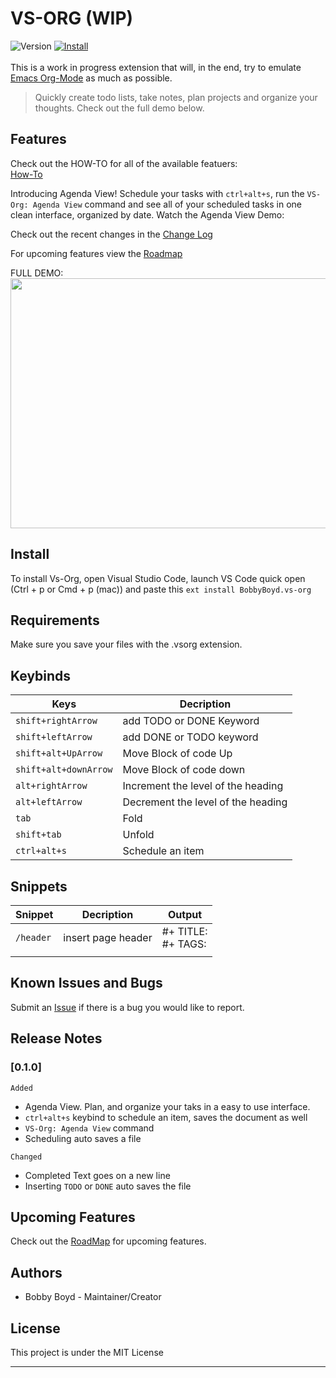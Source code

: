# VS-ORG (WIP)

![Version](https://img.shields.io/badge/version-v0.0.8-blue.svg)
[![Install](https://img.shields.io/badge/Marketplace-Install-green.svg)](https://marketplace.visualstudio.com/items?itemName=BobbyBoyd.vs-org)</br></br>
This is a work in progress extension that will, in the end, try to emulate [Emacs Org-Mode](https://orgmode.org/) as much as possible.

> Quickly create todo lists, take notes, plan projects and organize your thoughts. Check out the full demo below.

## Features

Check out the HOW-TO for all of the available featuers:</br>
[How-To](https://github.com/robaboyd/vs-org/blob/master/howto.md)

Introducing Agenda View! Schedule your tasks with `ctrl+alt+s`, run the `VS-Org: Agenda View` command and see all of your scheduled tasks in one clean interface, organized by date. Watch the Agenda View Demo: </br>

Check out the recent changes in the [Change Log](https://github.com/robaboyd/vs-org/blob/master/CHANGELOG.md)

For upcoming features view the [Roadmap](https://github.com/robaboyd/vs-org/blob/master/roadmap.md)

FULL DEMO:  
<img src="https://github.com/robaboyd/vs-org/blob/master/Images/fullDemo.gif?raw=true" width="700" height="400" />

## Install

To install Vs-Org, open Visual Studio Code, launch VS Code quick open (Ctrl + p or Cmd + p (mac)) and paste this `ext install BobbyBoyd.vs-org`

## Requirements

Make sure you save your files with the .vsorg extension.

## Keybinds

| Keys                  | Decription                         |
| --------------------- | ---------------------------------- |
| `shift+rightArrow`    | add TODO or DONE Keyword           |
| `shift+leftArrow`     | add DONE or TODO keyword           |
| `shift+alt+UpArrow`   | Move Block of code Up              |
| `shift+alt+downArrow` | Move Block of code down            |
| `alt+rightArrow`      | Increment the level of the heading |
| `alt+leftArrow`       | Decrement the level of the heading |
| `tab`                 | Fold                               |
| `shift+tab`           | Unfold                             |
| `ctrl+alt+s`          | Schedule an item                   |

## Snippets

| Snippet   | Decription         | Output                  |
| --------- | ------------------ | ----------------------- |
| `/header` | insert page header | #+ TITLE:</br> #+ TAGS: |
|           |                    |                         |

## Known Issues and Bugs

Submit an [Issue](https://github.com/robaboyd/vs-org/issues) if there is a bug you would like to report.

## Release Notes

### [0.1.0]

`Added`

- Agenda View. Plan, and organize your taks in a easy to use interface.
- `ctrl+alt+s` keybind to schedule an item, saves the document as well
- `VS-Org: Agenda View` command
- Scheduling auto saves a file

`Changed`

- Completed Text goes on a new line
- Inserting `TODO` or `DONE`  auto saves the file

## Upcoming Features

Check out the [RoadMap](https://github.com/robaboyd/vs-org/blob/master/roadmap.md) for upcoming features.

## Authors

- Bobby Boyd - Maintainer/Creator

## License

This project is under the MIT License

---
